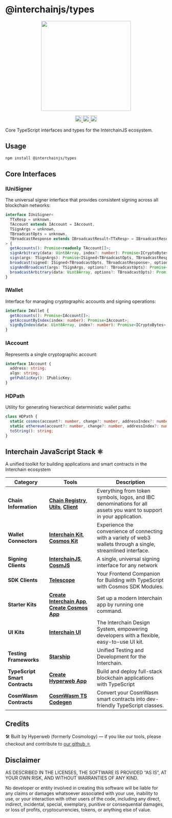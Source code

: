# @interchainjs/types

<p align="center" style={{ marginBottom: "20px" }}>
  <img
    src="https://raw.githubusercontent.com/hyperweb-io/interchainjs/refs/heads/main/assets/logo.svg"
    width="280"
  />
</p>

<p
  align="center"
  width="100%"
  style={{
    display: "flex",
    justifyContent: "center",
    alignItems: "center",
    gap: "2px",
  }}
>
  <a href="https://github.com/hyperweb-io/interchainjs/actions/workflows/run-tests.yaml">
    <img
      height="20"
      src="https://github.com/hyperweb-io/interchainjs/actions/workflows/run-tests.yaml/badge.svg"
    />
  </a>
  <a href="https://github.com/hyperweb-io/interchainjs/blob/main/LICENSE-MIT">
    <img height="20" src="https://img.shields.io/badge/license-MIT-blue.svg" />
  </a>
  <a href="https://github.com/hyperweb-io/interchainjs/blob/main/LICENSE-Apache">
    <img
      height="20"
      src="https://img.shields.io/badge/license-Apache-blue.svg"
    />
  </a>
</p>

Core TypeScript interfaces and types for the InterchainJS ecosystem.

## Usage

```sh
npm install @interchainjs/types
```

## Core Interfaces

### IUniSigner

The universal signer interface that provides consistent signing across all blockchain networks:

```typescript
interface IUniSigner<
  TTxResp = unknown,
  TAccount extends IAccount = IAccount,
  TSignArgs = unknown,
  TBroadcastOpts = unknown,
  TBroadcastResponse extends IBroadcastResult<TTxResp> = IBroadcastResult<TTxResp>,
> {
  getAccounts(): Promise<readonly TAccount[]>;
  signArbitrary(data: Uint8Array, index?: number): Promise<ICryptoBytes>;
  sign(args: TSignArgs): Promise<ISigned<TBroadcastOpts, TBroadcastResponse>>;
  broadcast(signed: ISigned<TBroadcastOpts, TBroadcastResponse>, options?: TBroadcastOpts): Promise<TBroadcastResponse>;
  signAndBroadcast(args: TSignArgs, options?: TBroadcastOpts): Promise<TBroadcastResponse>;
  broadcastArbitrary(data: Uint8Array, options?: TBroadcastOpts): Promise<TBroadcastResponse>;
}
```

### IWallet

Interface for managing cryptographic accounts and signing operations:

```typescript
interface IWallet {
  getAccounts(): Promise<IAccount[]>;
  getAccountByIndex(index: number): Promise<IAccount>;
  signByIndex(data: Uint8Array, index?: number): Promise<ICryptoBytes>;
}
```

### IAccount

Represents a single cryptographic account:

```typescript
interface IAccount {
  address: string;
  algo: string;
  getPublicKey(): IPublicKey;
}
```

### HDPath

Utility for generating hierarchical deterministic wallet paths:

```typescript
class HDPath {
  static cosmos(account?: number, change?: number, addressIndex?: number): HDPath;
  static ethereum(account?: number, change?: number, addressIndex?: number): HDPath;
  toString(): string;
}
```

## Interchain JavaScript Stack ⚛️

A unified toolkit for building applications and smart contracts in the Interchain ecosystem

| Category                       | Tools                                                                                                                                                                                                     | Description                                                                                                         |
| ------------------------------ | --------------------------------------------------------------------------------------------------------------------------------------------------------------------------------------------------------- | ------------------------------------------------------------------------------------------------------------------- |
| **Chain Information**          | [**Chain Registry**](https://github.com/hyperweb-io/chain-registry), [**Utils**](https://www.npmjs.com/package/@chain-registry/utils), [**Client**](https://www.npmjs.com/package/@chain-registry/client) | Everything from token symbols, logos, and IBC denominations for all assets you want to support in your application. |
| **Wallet Connectors**          | [**Interchain Kit**](https://github.com/hyperweb-io/interchain-kit), [**Cosmos Kit**](https://github.com/hyperweb-io/cosmos-kit)                                                           | Experience the convenience of connecting with a variety of web3 wallets through a single, streamlined interface.    |
| **Signing Clients**            | [**InterchainJS**](https://github.com/hyperweb-io/interchainjs), [**CosmJS**](https://github.com/cosmos/cosmjs)                                                                            | A single, universal signing interface for any network                                                               |
| **SDK Clients**                | [**Telescope**](https://github.com/hyperweb-io/telescope)                                                                                                                                                 | Your Frontend Companion for Building with TypeScript with Cosmos SDK Modules.                                       |
| **Starter Kits**               | [**Create Interchain App**](https://github.com/hyperweb-io/create-interchain-app), [**Create Cosmos App**](https://github.com/hyperweb-io/create-cosmos-app)                               | Set up a modern Interchain app by running one command.                                                              |
| **UI Kits**                    | [**Interchain UI**](https://github.com/hyperweb-io/interchain-ui)                                                                                                                                         | The Interchain Design System, empowering developers with a flexible, easy-to-use UI kit.                            |
| **Testing Frameworks**         | [**Starship**](https://github.com/hyperweb-io/starship)                                                                                                                                                   | Unified Testing and Development for the Interchain.                                                                 |
| **TypeScript Smart Contracts** | [**Create Hyperweb App**](https://github.com/hyperweb-io/create-hyperweb-app)                                                                                                                             | Build and deploy full-stack blockchain applications with TypeScript                                                 |
| **CosmWasm Contracts**         | [**CosmWasm TS Codegen**](https://github.com/CosmWasm/ts-codegen)                                                                                                                                         | Convert your CosmWasm smart contracts into dev-friendly TypeScript classes.                                         |

## Credits

🛠 Built by Hyperweb (formerly Cosmology) — if you like our tools, please checkout and contribute to [our github ⚛️](https://github.com/hyperweb-io)

## Disclaimer

AS DESCRIBED IN THE LICENSES, THE SOFTWARE IS PROVIDED “AS IS”, AT YOUR OWN RISK, AND WITHOUT WARRANTIES OF ANY KIND.

No developer or entity involved in creating this software will be liable for any claims or damages whatsoever associated with your use, inability to use, or your interaction with other users of the code, including any direct, indirect, incidental, special, exemplary, punitive or consequential damages, or loss of profits, cryptocurrencies, tokens, or anything else of value.
